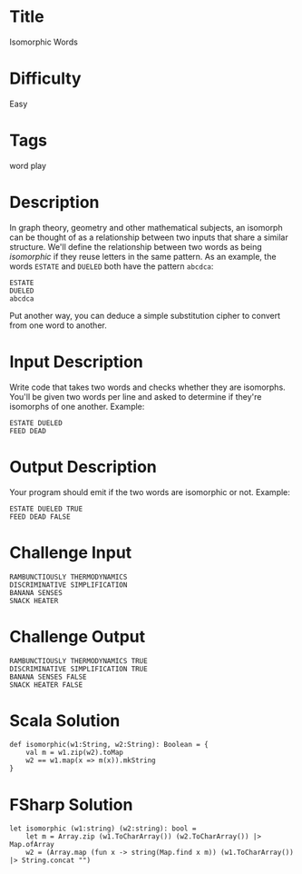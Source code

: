 # Title

Isomorphic Words

# Difficulty

Easy

# Tags

word play

# Description

In graph theory, geometry and other mathematical subjects, an isomorph can be thought of as a relationship between two inputs that share a similar structure. We'll define the relationship between two words as being *isomorphic* if they reuse letters in the same pattern. As an example, the words `ESTATE` and `DUELED` both have the pattern `abcdca`:

    ESTATE
    DUELED
    abcdca

Put another way, you can deduce a simple substitution cipher to convert from one word to another. 

# Input Description

Write code that takes two words and checks whether they are isomorphs. You'll be given two words per line and asked to determine if they're isomorphs of one another. Example:

    ESTATE DUELED
    FEED DEAD

# Output Description

Your program should emit if the two words are isomorphic or not. Example:

    ESTATE DUELED TRUE
    FEED DEAD FALSE

# Challenge Input

    RAMBUNCTIOUSLY THERMODYNAMICS
    DISCRIMINATIVE SIMPLIFICATION
    BANANA SENSES
    SNACK HEATER

# Challenge Output

    RAMBUNCTIOUSLY THERMODYNAMICS TRUE
    DISCRIMINATIVE SIMPLIFICATION TRUE
    BANANA SENSES FALSE
    SNACK HEATER FALSE

# Scala Solution

    def isomorphic(w1:String, w2:String): Boolean = {
        val m = w1.zip(w2).toMap
        w2 == w1.map(x => m(x)).mkString
    }

# FSharp Solution

    let isomorphic (w1:string) (w2:string): bool = 
        let m = Array.zip (w1.ToCharArray()) (w2.ToCharArray()) |> Map.ofArray
        w2 = (Array.map (fun x -> string(Map.find x m)) (w1.ToCharArray()) |> String.concat "")
